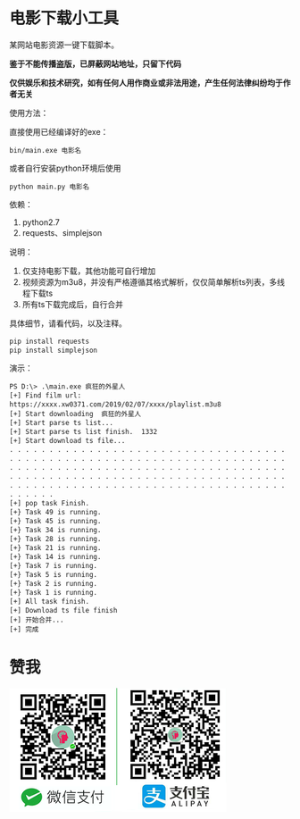 # 电影下载小工具

某网站电影资源一键下载脚本。

**鉴于不能传播盗版，已屏蔽网站地址，只留下代码**

**仅供娱乐和技术研究，如有任何人用作商业或非法用途，产生任何法律纠纷均于作者无关**

使用方法：

直接使用已经编译好的exe：

```
bin/main.exe 电影名
```

或者自行安装python环境后使用

```
python main.py 电影名
```

依赖：
1. python2.7
2. requests、simplejson

说明：

1. 仅支持电影下载，其他功能可自行增加
2. 视频资源为m3u8，并没有严格遵循其格式解析，仅仅简单解析ts列表，多线程下载ts
3. 所有ts下载完成后，自行合并

具体细节，请看代码，以及注释。


```
pip install requests
pip install simplejson
```

演示：

```
PS D:\> .\main.exe 疯狂的外星人
[+] Find film url:  https://xxxx.xw0371.com/2019/02/07/xxxx/playlist.m3u8
[+] Start downloading  疯狂的外星人
[+] Start parse ts list...
[+] Start parse ts list finish.  1332
[+] Start download ts file...
. . . . . . . . . . . . . . . . . . . . . . . . . . . . . . . . . . . . . . . . . . . . . . . . . . . . . . . . . . . . . . . . . . . . . . . . . . . . . . . . . . . . . . . . . . . . . . . . . . . . . . . . . . . . . . . . . . . . . . . . . . . . . . . . . . . . . . . . . . . . . . . . . . . . . . . . . . . . . . . . . . . . . . . . . . . . . . . . . . . . .
[+] pop task Finish.
[+} Task 49 is running.
[+} Task 45 is running.
[+} Task 34 is running.
[+} Task 28 is running.
[+} Task 21 is running.
[+} Task 14 is running.
[+} Task 7 is running.
[+} Task 5 is running.
[+} Task 2 is running.
[+} Task 1 is running.
[+] All task finish.
[+] Download ts file finish
[+] 开始合并...
[+] 完成
```

# 赞我

![img](pay.png)